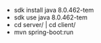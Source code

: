 - sdk install java 8.0.462-tem
- sdk use java 8.0.462-tem
- cd server/ | cd client/
- mvn spring-boot:run

